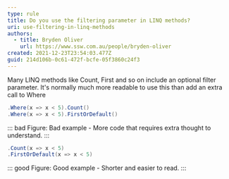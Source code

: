 ```yaml
---
type: rule
title: Do you use the filtering parameter in LINQ methods?
uri: use-filtering-in-linq-methods
authors:
  - title: Bryden Oliver
    url: https://www.ssw.com.au/people/bryden-oliver
created: 2021-12-23T23:54:03.477Z
guid: 214d106b-0c61-472f-bcfe-05f3860c24f3
---
```

Many LINQ methods like Count, First and so on include an optional filter parameter. It's normally much more readable to use this than add an extra call to Where
            
<!--endintro-->
```cs
.Where(x => x < 5).Count()
.Where(x => x < 5).FirstOrDefault()
```
::: bad
Figure: Bad example - More code that requires extra thought to understand.
:::

```cs
.Count(x => x < 5)
.FirstOrDefault(x => x < 5)
```
::: good
Figure: Good example - Shorter and easier to read.
:::
